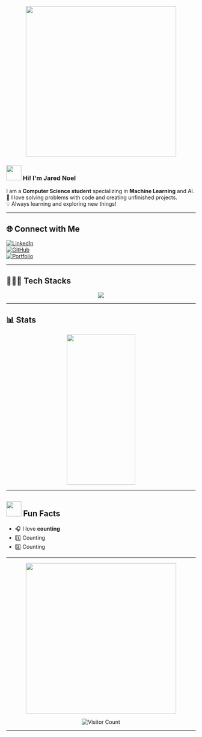<div align="center">
  <img src="https://media.giphy.com/media/QTfX9Ejfra3ZmNxh6B/giphy.gif" width="400px">
</div>

### <img src="https://media3.giphy.com/media/v1.Y2lkPTc5MGI3NjExcXY3cGplMTd1OXlmMDVtcXltZGFxaXJvamhkaXdleTR1Y2p2ZGs1ayZlcD12MV9pbnRlcm5hbF9naWZfYnlfaWQmY3Q9Zw/aDS4z67KKaumbMVanT/giphy.gif" width="40px"> **Hi! I'm Jared Noel**  
I am a **Computer Science student** specializing in **Machine Learning** and AI.  
🔬 I love solving problems with code and creating unfinished projects.  
💡 Always learning and exploring new things!  

---

## 🌐 **Connect with Me**
[![LinkedIn](https://img.shields.io/badge/LinkedIn-%230077B5.svg?style=for-the-badge&logo=linkedin&logoColor=white)](https://linkedin.com/in/AshenDary)  
[![GitHub](https://img.shields.io/badge/GitHub-%2312100E.svg?style=for-the-badge&logo=github&logoColor=white)](https://github.com/AshenDary)  
[![Portfolio](https://img.shields.io/badge/Portfolio-%2312100E.svg?style=for-the-badge&logo=firefox&logoColor=white)](https://i.dell.com/sites/csimages/App-Merchandizing_esupport_flatcontent_global_Images/all/bluescreen.png)

---

## 🧑🏿‍💻 **Tech Stacks**  
<div align="center">
  <img src="https://skillicons.dev/icons?i=python,java,c,cs,html,css,js,git,github" />
</div>


---

## 📊 **Stats**  
<div align="center">
  <img src="https://github-readme-stats.vercel.app/api?username=AshenDary&theme=nightowl&hide_border=false&include_all_commits=true&count_private=true" width="60%" height="400px">
</div>

---

## <img src="https://media4.giphy.com/media/v1.Y2lkPTc5MGI3NjExY3NzbHAwNDJ2MXpzMXp5enp1MW4ycWNjZTBqemUwdWt3cWFrdHFmMCZlcD12MV9pbnRlcm5hbF9naWZfYnlfaWQmY3Q9Zw/3ohc19gFwOaQWePTcQ/giphy.gif" width="40px"> **Fun Facts**
- 🎧 I love **counting**  
- 1️⃣ Counting   
- 2️⃣ Counting 

---

<div align="center">
  <img src="https://media.tenor.com/XPRG-4ujVMIAAAAM/cat-work-in-progress.gif" width="400px">

  ![Visitor Count](https://profile-counter.glitch.me/AshenDary/count.svg)
  
</div>

---
